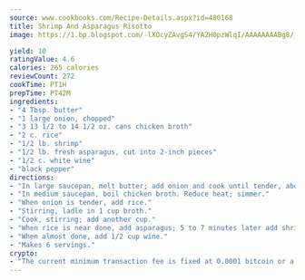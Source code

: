 ```yaml
---
source: www.cookbooks.com/Recipe-Details.aspx?id=480168
title: Shrimp And Asparagus Risotto
image: https://1.bp.blogspot.com/-lXOcyZAvgS4/YA2H0pzWlqI/AAAAAAAABg8/_HX4JI-WmFM0Tz684w_qYjP9vBzksmFNgCLcBGAsYHQ/s219/20.png

yield: 10
ratingValue: 4.6
calories: 265 calories
reviewCount: 272
cookTime: PT1H
prepTime: PT42M
ingredients:
- "4 Tbsp. butter"
- "1 large onion, chopped"
- "3 13 1/2 to 14 1/2 oz. cans chicken broth"
- "2 c. rice"
- "1/2 lb. shrimp"
- "1/2 lb. fresh asparagus, cut into 2-inch pieces"
- "1/2 c. white wine"
- "black pepper"
directions:
- "In large saucepan, melt butter; add onion and cook until tender, about 10 minutes."
- "In medium saucepan, boil chicken broth. Reduce heat; simmer."
- "When onion is tender, add rice."
- "Stirring, ladle in 1 cup broth."
- "Cook, stirring; add another cup."
- "When rice is near done, add asparagus; 5 to 7 minutes later add shrimp."
- "When almost done, add 1/2 cup wine."
- "Makes 6 servings."
crypto:
- "The current minimum transaction fee is fixed at 0.0001 bitcoin or a tenth of a millibitcoin per kilobyte, recently decreased from one millibitcoin."
---
```

